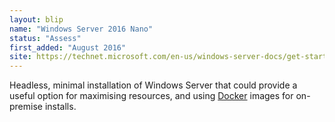 ```yaml
---
layout: blip
name: "Windows Server 2016 Nano"
status: "Assess"
first_added: "August 2016"
site: https://technet.microsoft.com/en-us/windows-server-docs/get-started/getting-started-with-nano-server
---
```

Headless, minimal installation of Windows Server that could provide a useful option for maximising resources, and using <a href="docker.html">Docker</a> images for on-premise installs.